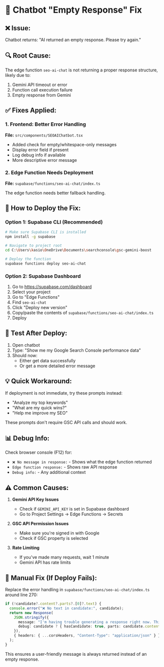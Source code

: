 # 🤖 Chatbot "Empty Response" Fix

## ❌ Issue:
Chatbot returns: "AI returned an empty response. Please try again."

## 🔍 Root Cause:
The edge function `seo-ai-chat` is not returning a proper response structure, likely due to:
1. Gemini API timeout or error
2. Function call execution failure
3. Empty response from Gemini

## ✅ Fixes Applied:

### 1. Frontend: Better Error Handling
**File:** `src/components/SEOAIChatbot.tsx`
- Added check for empty/whitespace-only messages
- Display error field if present
- Log debug info if available
- More descriptive error message

### 2. Edge Function Needs Deployment
**File:** `supabase/functions/seo-ai-chat/index.ts`

The edge function needs better fallback handling. 

## 🚀 How to Deploy the Fix:

### Option 1: Supabase CLI (Recommended)
```bash
# Make sure Supabase CLI is installed
npm install -g supabase

# Navigate to project root
cd C:\Users\kasio\OneDrive\Documents\searchconsole\gsc-gemini-boost

# Deploy the function
supabase functions deploy seo-ai-chat
```

### Option 2: Supabase Dashboard
1. Go to https://supabase.com/dashboard
2. Select your project
3. Go to "Edge Functions"
4. Find `seo-ai-chat`
5. Click "Deploy new version"
6. Copy/paste the contents of `supabase/functions/seo-ai-chat/index.ts`
7. Deploy

## 🧪 Test After Deploy:

1. Open chatbot
2. Type: "Show me my Google Search Console performance data"
3. Should now:
   - Either get data successfully
   - Or get a more detailed error message

## 💡 Quick Workaround:

If deployment is not immediate, try these prompts instead:
- "Analyze my top keywords"
- "What are my quick wins?"
- "Help me improve my SEO"

These prompts don't require GSC API calls and should work.

## 📊 Debug Info:

Check browser console (F12) for:
- `❌ No message in response:` - Shows what the edge function returned
- `Edge function response:` - Shows raw API response
- `Debug info:` - Any additional context

## ⚠️ Common Causes:

1. **Gemini API Key Issues**
   - Check if `GEMINI_API_KEY` is set in Supabase dashboard
   - Go to Project Settings → Edge Functions → Secrets

2. **GSC API Permission Issues**
   - Make sure you're signed in with Google
   - Check if GSC property is selected

3. **Rate Limiting**
   - If you've made many requests, wait 1 minute
   - Gemini API has rate limits

## 🔧 Manual Fix (If Deploy Fails):

Replace the error handling in `supabase/functions/seo-ai-chat/index.ts` around line 270:

```typescript
if (!candidate?.content?.parts?.[0]?.text) {
  console.error("❌ No text in candidate:", candidate);
  return new Response(
    JSON.stringify({ 
      message: "I'm having trouble generating a response right now. This might be due to API rate limits or a temporary service issue. Please try again in a moment, or try a different question.",
      debug: candidate ? { hasCandidate: true, parts: candidate.content?.parts?.length || 0 } : { hasCandidate: false }
    }),
    { headers: { ...corsHeaders, "Content-Type": "application/json" } }
  );
}
```

This ensures a user-friendly message is always returned instead of an empty response.

